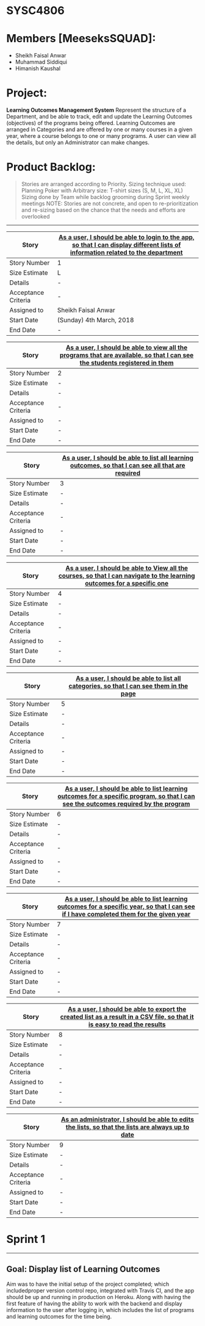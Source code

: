 # SYSC4806
# Members [MeeseksSQUAD]:
  - Sheikh Faisal Anwar
  - Muhammad Siddiqui
  - Himanish Kaushal

# Project:
**Learning Outcomes Management System**
Represent the structure of a Department, and be able to track, edit and update the Learning Outcomes (objectives) of the programs being offered. Learning Outcomes are arranged in Categories and are offered by one or many courses in a given year, where a course belongs to one or many programs. A user can view all the details, but only an Administrator can make changes.

# Product Backlog:

> Stories are arranged according to Priority.
> Sizing technique used: Planning Poker with 
> Arbitrary size: T-shirt sizes (S, M, L, XL, XL)
> Sizing done by Team while backlog grooming during Sprint weekly meetings
> NOTE: Stories are not concrete, and open to re-prioritization and re-sizing based on the chance that the needs and efforts are overlooked
---

| Story | [As a user, I should be able to login to the app, so that I can display different  lists of information related to the department ](https://github.com/sheikhfaisalanwar/SYSC4806/projects/2#card-7842757) |
| ------ | ------ |
| Story Number | 1 |
| Size Estimate | L |
| Details | - |
|Acceptance Criteria | - |
| Assigned to | Sheikh Faisal Anwar |
| Start Date | (Sunday) 4th March, 2018 |
| End Date | - |

| Story | [As a user, I should be able to view all the programs that are available, so that I can see the students registered in them ](https://github.com/sheikhfaisalanwar/SYSC4806/projects/2#card-7950431) |
| ------ | ------ |
| Story Number | 2 |
| Size Estimate | - |
| Details | - |
|Acceptance Criteria | - |
| Assigned to | - |
| Start Date | - |
| End Date | - |

| Story | [As a user, I should be able to list all learning outcomes, so that I can see all that are required ](https://github.com/sheikhfaisalanwar/SYSC4806/projects/2#card-7950442) |
| ------ | ------ |
| Story Number | 3 |
| Size Estimate | - |
| Details | - |
|Acceptance Criteria | - |
| Assigned to | - |
| Start Date | - |
| End Date | - |

| Story | [As a user, I should be able to View all the courses, so that I can navigate to the learning outcomes for a specific one ](https://github.com/sheikhfaisalanwar/SYSC4806/projects/1#card-7841273) |
| ------ | ------ |
| Story Number | 4 |
| Size Estimate | - |
| Details | - |
|Acceptance Criteria | - |
| Assigned to | - |
| Start Date | - |
| End Date | - |

| Story | [As a user, I should be able to list all categories, so that I can see them in the page ](https://github.com/sheikhfaisalanwar/SYSC4806/projects/1#card-7841145) |
| ------ | ------ |
| Story Number | 5 |
| Size Estimate | - |
| Details | - |
|Acceptance Criteria | - |
| Assigned to | - |
| Start Date | - |
| End Date | - |

| Story | [As a user, I should be able to list learning outcomes for a specific program, so that I can see the outcomes required by the program ](https://github.com/sheikhfaisalanwar/SYSC4806/projects/1#card-7840901) |
| ------ | ------ |
| Story Number | 6 |
| Size Estimate | - |
| Details | - |
|Acceptance Criteria | - |
| Assigned to | - |
| Start Date | - |
| End Date | - |

| Story | [As a user, I should be able to list learning outcomes for a specific year, so that I can see if I have completed them for the given year ](https://github.com/sheikhfaisalanwar/SYSC4806/projects/1#card-7840874) |
| ------ | ------ |
| Story Number | 7 |
| Size Estimate | - |
| Details | - |
|Acceptance Criteria | - |
| Assigned to | - |
| Start Date | - |
| End Date | - |

| Story | [As a user, I should be able to export the created list as a result in a CSV file, so that it is easy to read the results ](https://github.com/sheikhfaisalanwar/SYSC4806/projects/1#card-7841371) |
| ------ | ------ |
| Story Number | 8 |
| Size Estimate | - |
| Details | - |
|Acceptance Criteria | - |
| Assigned to | - |
| Start Date | - |
| End Date | - |

| Story | [As an administrator, I should be able to edits the lists, so that the lists are always up to date ](https://github.com/sheikhfaisalanwar/SYSC4806/projects/1#card-7949973) |
| ------ | ------ |
| Story Number | 9 |
| Size Estimate | - |
| Details | - |
|Acceptance Criteria | - |
| Assigned to | - |
| Start Date | - |
| End Date | - |

# Sprint 1
---
## Goal: Display list of Learning Outcomes
Aim was to have the initial setup of the project completed; which includedproper version control repo, integrated with Travis CI, and the app should be up and running in production on Heroku. Along with having the first feature of having the ability to work with the backend and display information to the user after logging in, which includes the list of programs and learning outcomes for the time being.

